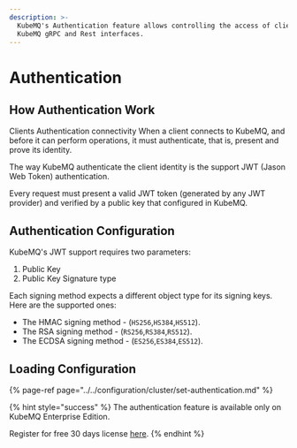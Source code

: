 ```yaml
---
description: >-
  KubeMQ's Authentication feature allows controlling the access of clients to
  KubeMQ gRPC and Rest interfaces.
---
```


# Authentication

## How Authentication Work

Clients Authentication connectivity When a client connects to KubeMQ, and before it can perform operations, it must authenticate, that is, present and prove its identity.

The way KubeMQ authenticate the client identity is the support JWT \(Jason Web Token\) authentication.

Every request must present a valid JWT token \(generated by any JWT provider\) and verified by a public key that configured in KubeMQ.

## Authentication Configuration

KubeMQ's JWT support requires two parameters:

1. Public Key
2. Public Key Signature type

Each signing method expects a different object type for its signing keys. Here are the supported ones:

* The HMAC signing method - \(`HS256`,`HS384`,`HS512`\).
* The RSA signing method -  \(`RS256`,`RS384`,`RS512`\).
* The ECDSA signing method - \(`ES256`,`ES384`,`ES512`\).

## Loading Configuration

{% page-ref page="../../configuration/cluster/set-authentication.md" %}

{% hint style="success" %}
The authentication feature is available only on KubeMQ Enterprise Edition.

Register for free 30 days license [here](https://account.kubemq.io/login/register).
{% endhint %}


